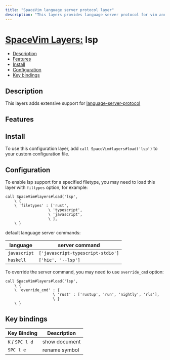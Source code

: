 ```yaml
---
title: "SpaceVim language server protocol layer"
description: "This layers provides language server protocol for vim and neovim"
---
```


# [SpaceVim Layers:](https://spacevim.org/layers) lsp

<!-- vim-markdown-toc GFM -->

- [Description](#description)
- [Features](#features)
- [Install](#install)
- [Configuration](#configuration)
- [Key bindings](#key-bindings)

<!-- vim-markdown-toc -->

## Description

This layers adds extensive support for [language-server-protocol](https://microsoft.github.io/language-server-protocol/)

## Features

## Install

To use this configuration layer, add `call SpaceVim#layers#load('lsp')` to your custom configuration file.

## Configuration

To enable lsp support for a specified filetype, you may need to load this layer with `filtypes` option, for example:

```vim
call SpaceVim#layers#load('lsp',
    \ {
    \ 'filetypes' : ['rust',
                   \ 'typescript',
                   \ 'javascript',
                   \ ],
    \ }
```

default language server commands:

| language     | server command                    |
| ------------ | --------------------------------- |
| `javascript` | `['javascript-typescript-stdio']` |
| `haskell`    | `['hie', '--lsp']`                |

To override the server command, you may need to use `override_cmd` option:

```vim
call SpaceVim#layers#load('lsp',
    \ {
    \ 'override_cmd' : {
                     \ 'rust' : ['rustup', 'run', 'nightly', 'rls'],
                     \ }
    \ }
```

## Key bindings

| Key Binding     | Description   |
| --------------- | ------------- |
| `K` / `SPC l d` | show document |
| `SPC l e`       | rename symbol |
